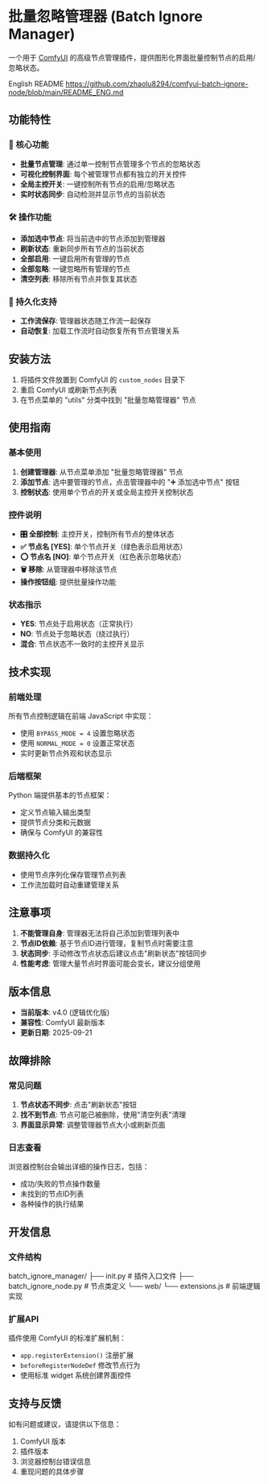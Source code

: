 # 批量忽略管理器 (Batch Ignore Manager)

一个用于 [ComfyUI](https://github.com/comfyanonymous/ComfyUI) 的高级节点管理插件，提供图形化界面批量控制节点的启用/忽略状态。

English README https://github.com/zhaolu8294/comfyui-batch-ignore-node/blob/main/README_ENG.md

## 功能特性

### 🎯 核心功能
- **批量节点管理**: 通过单一控制节点管理多个节点的忽略状态
- **可视化控制界面**: 每个被管理节点都有独立的开关控件
- **全局主控开关**: 一键控制所有节点的启用/忽略状态
- **实时状态同步**: 自动检测并显示节点的当前状态

### 🛠️ 操作功能
- **添加选中节点**: 将当前选中的节点添加到管理器
- **刷新状态**: 重新同步所有节点的当前状态
- **全部启用**: 一键启用所有管理的节点
- **全部忽略**: 一键忽略所有管理的节点
- **清空列表**: 移除所有节点并恢复其状态

### 💾 持久化支持
- **工作流保存**: 管理器状态随工作流一起保存
- **自动恢复**: 加载工作流时自动恢复所有节点管理关系

## 安装方法

1. 将插件文件放置到 ComfyUI 的 `custom_nodes` 目录下
2. 重启 ComfyUI 或刷新节点列表
3. 在节点菜单的 "utils" 分类中找到 "批量忽略管理器" 节点

## 使用指南

### 基本使用

1. **创建管理器**: 从节点菜单添加 "批量忽略管理器" 节点
2. **添加节点**: 选中要管理的节点，点击管理器中的 "➕ 添加选中节点" 按钮
3. **控制状态**: 使用单个节点的开关或全局主控开关控制状态

### 控件说明

- **🎛️ 全部控制**: 主控开关，控制所有节点的整体状态
- **✅ 节点名 [YES]**: 单个节点开关（绿色表示启用状态）
- **⭕ 节点名 [NO]**: 单个节点开关（红色表示忽略状态）
- **🗑️ 移除**: 从管理器中移除该节点
- **操作按钮组**: 提供批量操作功能

### 状态指示

- **YES**: 节点处于启用状态（正常执行）
- **NO**: 节点处于忽略状态（绕过执行）
- **混合**: 节点状态不一致时的主控开关显示

## 技术实现

### 前端处理
所有节点控制逻辑在前端 JavaScript 中实现：
- 使用 `BYPASS_MODE = 4` 设置忽略状态
- 使用 `NORMAL_MODE = 0` 设置正常状态
- 实时更新节点外观和状态显示

### 后端框架
Python 端提供基本的节点框架：
- 定义节点输入输出类型
- 提供节点分类和元数据
- 确保与 ComfyUI 的兼容性

### 数据持久化
- 使用节点序列化保存管理节点列表
- 工作流加载时自动重建管理关系

## 注意事项

1. **不能管理自身**: 管理器无法将自己添加到管理列表中
2. **节点ID依赖**: 基于节点ID进行管理，复制节点时需要注意
3. **状态同步**: 手动修改节点状态后建议点击"刷新状态"按钮同步
4. **性能考虑**: 管理大量节点时界面可能会变长，建议分组使用

## 版本信息

- **当前版本**: v4.0 (逻辑优化版)
- **兼容性**: ComfyUI 最新版本
- **更新日期**: 2025-09-21

## 故障排除

### 常见问题

1. **节点状态不同步**: 点击"刷新状态"按钮
2. **找不到节点**: 节点可能已被删除，使用"清空列表"清理
3. **界面显示异常**: 调整管理器节点大小或刷新页面

### 日志查看
浏览器控制台会输出详细的操作日志，包括：
- 成功/失败的节点操作数量
- 未找到的节点ID列表
- 各种操作的执行结果

## 开发信息

### 文件结构
batch_ignore_manager/
├── init.py # 插件入口文件
├── batch_ignore_node.py # 节点类定义
└── web/
└── extensions.js # 前端逻辑实现
### 扩展API
插件使用 ComfyUI 的标准扩展机制：
- `app.registerExtension()` 注册扩展
- `beforeRegisterNodeDef` 修改节点行为
- 使用标准 widget 系统创建界面控件

## 支持与反馈
如有问题或建议，请提供以下信息：
1. ComfyUI 版本
2. 插件版本
3. 浏览器控制台错误信息
4. 重现问题的具体步骤

